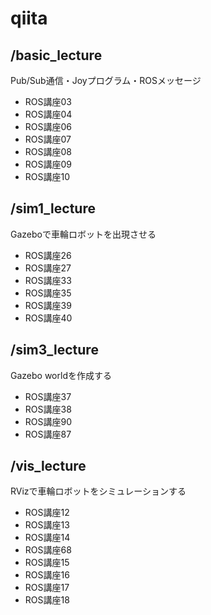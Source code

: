 # qiita

## /basic_lecture

Pub/Sub通信・Joyプログラム・ROSメッセージ

* ROS講座03
* ROS講座04
* ROS講座06
* ROS講座07
* ROS講座08
* ROS講座09
* ROS講座10

## /sim1_lecture

Gazeboで車輪ロボットを出現させる

* ROS講座26
* ROS講座27
* ROS講座33
* ROS講座35
* ROS講座39
* ROS講座40

## /sim3_lecture

Gazebo worldを作成する

* ROS講座37
* ROS講座38
* ROS講座90
* ROS講座87

## /vis_lecture

RVizで車輪ロボットをシミュレーションする

* ROS講座12
* ROS講座13
* ROS講座14
* ROS講座68
* ROS講座15
* ROS講座16
* ROS講座17
* ROS講座18
 
